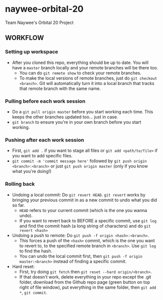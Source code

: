 # naywee-orbital-20
Team Naywee's Orbital 20 Project

## WORKFLOW

### Setting up workspace

* After you cloned this repo, everything should be up to date. You will have a `master` branch locally and your remote branches will be there too.
   * You can do `git remote show` to check your remote branches.
   * To make the local versions of remote branches, just do `git checkout <branch>`. Git will automatically turn it into a local branch that tracks that remote branch with the same name.

### Pulling before each work session

* Do a `git pull origin master` before you start working each time. This keeps the other branches updated too... just in case.
* `git branch` to ensure you're in your own branch before you start working.

### Pushing after each work session

* First, `git add .` if you want to stage all files or `git add <path/to/file>` if you want to add specific files.
* `git commit -m 'commit message here'` followed by `git push origin <branch>:<branch>` or just `git push origin master` (only if you know what you're doing!)

### Rolling back

* Undoing a local commit: Do `git revert HEAD`. `git revert` works by bringing your previous commit in as a new commit to undo what you did so far.
   * `HEAD` refers to your current commit (which is the one you wanna undo).
   * If you want to revert back to BEFORE a specific commit, use `git log` and find the commit hash (a long string of characters) and do `git revert <hash>`
* Undoing a push to remote: Do `git push -f origin <hash>:<branch>`.
   * This forces a push of the `<hash>` commit, which is the one you want to revert to, to the specified remote
 branch in `<branch>`. Use `git log` to find the hash.
   * You can undo the local commit first, then `git push -f origin master:<branch>` instead of finding a specific commit.
* Hard reset:
   * First, try doing `git fetch` then `git reset --hard origin/<branch>`.
   * If that doesn't work, delete everything in your repo except the .git folder, download from the Github repo page (green button on top right of file window), put everything in the same folder, then `git add *`, `git commit`.
